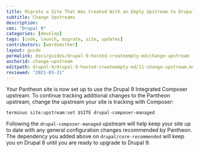 ```yaml
---
title: Migrate a Site That Was Created With an Empty Upstream to Drupal 9
subtitle: Change Upstreams
description: 
cms: "Drupal 9"
categories: [develop]
tags: [code, launch, migrate, site, updates]
contributors: [wordsmither]
layout: guide
permalink: docs/guides/drupal-9-hosted-createempty-md/change-upstream
anchorid: change-upstream
editpath: drupal-9/drupal-9-hosted-createempty-md/11-change-upstream.md
reviewed: "2021-03-31"
---
```


Your Pantheon site is now set up to use the Drupal 9 Integrated Composer upstream. To continue tracking additional changes to the Pantheon upstream, change the upstream your site is tracking with Composer:

```bash{promptUser:user}
terminus site:upstream:set $SITE drupal-composer-managed
```

Following the `drupal-composer-managed` upstream will help keep your site up to date with any general configuration changes recommended by Pantheon. The dependency you added above on `drupal/core-recommended` will keep you on Drupal 8 until you are ready to upgrade to Drupal 9.
